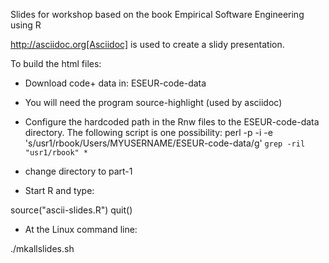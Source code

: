 
Slides for workshop based on the book Empirical Software Engineering using R

http://asciidoc.org[Asciidoc] is used to create a slidy presentation.

To build the html files:

* Download code+ data in: ESEUR-code-data

* You will need the program source-highlight (used by asciidoc)

* Configure the hardcoded path in the Rnw files to the ESEUR-code-data
directory.
The following script is one possibility:
 perl -p -i -e 's/usr1\/rbook/Users\/MYUSERNAME\/ESEUR-code-data/g' `grep -ril "usr1/rbook" *`

* change directory to part-1

* Start R and type:

 source("ascii-slides.R")
 quit()

* At the Linux command line:

 ./mkallslides.sh

